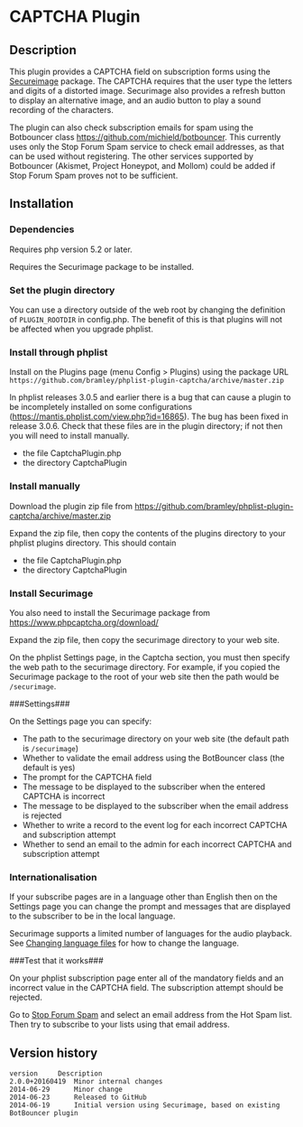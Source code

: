# CAPTCHA Plugin #

## Description ##

This plugin provides a CAPTCHA field on subscription forms using the 
<a href="https://www.phpcaptcha.org" target="_blank">Secureimage</a> package. 
The CAPTCHA requires that the user type the letters and digits of a distorted image. Securimage 
also provides a refresh button to display an alternative image, and an audio button to play a sound recording of the characters.

The plugin can also check subscription emails for spam using the Botbouncer class <https://github.com/michield/botbouncer>.
This currently uses only the Stop Forum Spam service to check email addresses, as that can be used without registering.
The other services supported by Botbouncer (Akismet, Project Honeypot, and Mollom) could be added if Stop Forum Spam 
proves not to be sufficient.


## Installation ##

### Dependencies ###

Requires php version 5.2 or later.

Requires the Securimage package to be installed.

### Set the plugin directory ###
You can use a directory outside of the web root by changing the definition of `PLUGIN_ROOTDIR` in config.php.
The benefit of this is that plugins will not be affected when you upgrade phplist.

### Install through phplist ###
Install on the Plugins page (menu Config > Plugins) using the package URL
`https://github.com/bramley/phplist-plugin-captcha/archive/master.zip`

In phplist releases 3.0.5 and earlier there is a bug that can cause a plugin to be incompletely installed on some
configurations (<https://mantis.phplist.com/view.php?id=16865>). The bug has been fixed in release 3.0.6.
Check that these files are in the plugin directory; if not then you will need to install manually.

* the file CaptchaPlugin.php
* the directory CaptchaPlugin

### Install manually ###
Download the plugin zip file from <https://github.com/bramley/phplist-plugin-captcha/archive/master.zip>

Expand the zip file, then copy the contents of the plugins directory to your phplist plugins directory.
This should contain

* the file CaptchaPlugin.php
* the directory CaptchaPlugin

### Install Securimage ###
You also need to install the Securimage package from <https://www.phpcaptcha.org/download/>

Expand the zip file, then copy the securimage directory to your web site.

On the phplist Settings page, in the Captcha section, you must then specify the web path to the securimage directory.
For example, if you copied the Securimage package to the root of your web site then the path would be `/securimage`.

###Settings###

On the Settings page you can specify:

* The path to the securimage directory on your web site (the default path is `/securimage`)
* Whether to validate the email address using the BotBouncer class (the default is yes)
* The prompt for the CAPTCHA field
* The message to be displayed to the subscriber when the entered CAPTCHA is incorrect
* The message to be displayed to the subscriber when the email address is rejected
* Whether to write a record to the event log for each incorrect CAPTCHA and subscription attempt
* Whether to send an email to the admin for each incorrect CAPTCHA and subscription attempt

### Internationalisation ###

If your subscribe pages are in a language other than English then on the Settings page you can change the prompt
and messages that are displayed to the subscriber to be in the local language.

Securimage supports a limited number of languages for the audio playback.
See <a href="https://www.phpcaptcha.org/documentation/audio-file-settings/#language">Changing language files</a>
for how to change the language.

###Test that it works###

On your phplist subscription page enter all of the mandatory fields and an incorrect value in the CAPTCHA field.
The subscription attempt should be rejected.

Go to <a href="http://www.stopforumspam.com/" target="_blank">Stop Forum Spam</a> and select an email address from the Hot Spam list.
Then try to subscribe to your lists using that email address. 

## Version history ##

    version     Description
    2.0.0+20160419  Minor internal changes
    2014-06-29      Minor change
    2014-06-23      Released to GitHub
    2014-06-19      Initial version using Securimage, based on existing BotBouncer plugin
